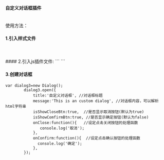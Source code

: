 #### 自定义对话框插件
<br/>
使用方法：
<br/>  

#### 1.引入样式文件  
<br/>
<link rel="stylesheet" type="text/css" href="style/dialog.css"/>
<br/>
#### 2.引入js插件文件:
```
 <script type="text/javascript" src='javascript/lib/jquery-3.1.0.min.js'></script>
 <script type="text/javascript" src='javascript/customDialog.js'></script>
```
<br/>
 
#### 3.创建对话框  
```
var dialog3=new Dialog();
    	dialog3.open({
    		title:'自定义对话框', //对话框标题
    		message:'This is an custom dialog', //对话框内容，可以解析html字符串
    		isShowCloseBtn:true,  //是否显示取消按钮(默认为true)
    		isShowComfirmBtn:true, //是否显示确定按钮(默认为false)
    		onClose:function(){   //设定点击关闭按钮的处理函数
               console.log('取消');
    		},
    		onConfirm:function(){  //设定点击确认按钮的处理函数
              console.log('确定');
    		},
    	});
```
